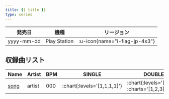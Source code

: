 ```yaml
---
title: {{ title }}
type: series
---
```


|発売日|機種|リージョン|
|------|----|---------|
|yyyy-mm-dd|Play Station| :u-icon{name="i-flag-jp-4x3"} |

## 収録曲リスト

|Name|Artist|BPM|SINGLE|DOUBLE|COUPLE|
|----|------|---|------|------|------|
|[song](/)|artist|000| :chart{:levels='[1,1,1,1]'} | :chart{:levels='[1,1,1]' :charts='[1,2,3]'} |
